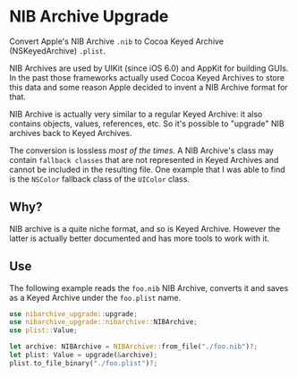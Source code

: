 # NIB Archive Upgrade

Convert Apple's NIB Archive `.nib` to Cocoa Keyed Archive (NSKeyedArchive) `.plist`.

NIB Archives are used by UIKit (since iOS 6.0) and AppKit for building GUIs.
In the past those frameworks actually used Cocoa Keyed Archives to
store this data and some reason Apple decided to invent a NIB Archive format
for that.

NIB Archive is actually very similar to a regular Keyed Archive:
it also contains objects, values, references, etc. So it's possible to "upgrade"
NIB archives back to Keyed Archives.

The conversion is lossless *most of the times*. A NIB Archive's class may contain
`fallback classes` that are not represented in Keyed Archives and cannot be
included in the resulting file.
One example that I was able to find is the `NSColor` fallback class of the
`UIColor` class.

## Why?

NIB archive is a quite niche format, and so is Keyed Archive. However the latter
is actually better documented and has more tools to work with it.

## Use

The following example reads the `foo.nib` NIB Archive, converts it and saves as
a Keyed Archive under the `foo.plist` name.

```rust
use nibarchive_upgrade::upgrade;
use nibarchive_upgrade::nibarchive::NIBArchive;
use plist::Value;

let archive: NIBArchive = NIBArchive::from_file("./foo.nib")?;
let plist: Value = upgrade(&archive);
plist.to_file_binary("./foo.plist")?;
```

